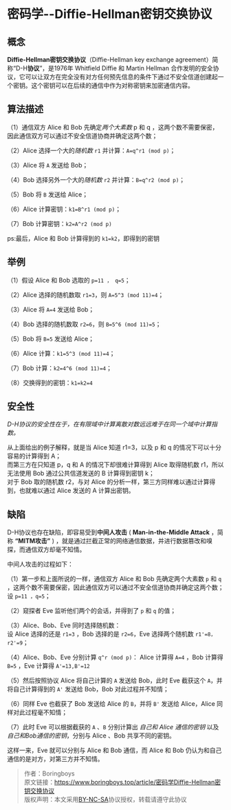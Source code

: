 # 密码学--Diffie-Hellman密钥交换协议

## 概念
**Diffie-Hellman密钥交换协议**（Diffie-Hellman key exchange agreement）简称“D-H**协议**”，是1976年 Whitfield Diffie 和 Martin Hellman 合作发明的安全协议，它可以让双方在完全没有对方任何预先信息的条件下通过不安全信道创建起一个密钥。这个密钥可以在后续的通信中作为对称密钥来加密通信内容。

## 算法描述
（1）通信双方 Alice 和 Bob 先确定*两个大素数* p 和 q ，这两个数不需要保密，因此通信双方可以通过不安全信道协商并确定这两个数；

（2）Alice 选择一个大的*随机数* `r1` 并计算：`A=q^r1 (mod p)`；

（3）Alice 将 `A` 发送给 Bob；

（4）Bob 选择另外一个大的*随机数* `r2` 并计算：`B=q^r2 (mod p)`；

（5）Bob 将 `B` 发送给 Alice；

（6）Alice 计算密钥：`k1=B^r1 (mod p)`；

（7）Bob 计算密钥：`k2=A^r2 (mod p)`

ps:最后，Alice 和 Bob 计算得到的 `k1=k2`，即得到的密钥

## 举例
（1）假设 Alice 和 Bob 选取的 `p=11 ， q=5`；

（2）Alice 选择的随机数取 `r1=3`，则 `A=5^3 (mod 11)=4`；

（3）Alice 将 `A=4` 发送给 Bob；

（4）Bob 选择的随机数取 `r2=6`，则 `B=5^6 (mod 11)=5`；

（5）Bob 将 `B=5` 发送给 Alice；

（6）Alice 计算：`k1=5^3 (mod 11)=4`；

（7）Bob 计算：`k2=4^6 (mod 11)=4`；

（8）交换得到的密钥：`k1=k2=4`

## 安全性
*D-H协议的安全性在于，在有限域中计算离散对数远远难于在同一个域中计算指数。*

从上面给出的例子解释，就是当 Alice 知道 r1=3，以及 p 和 q 的情况下可以十分容易的计算得到 A；  
而第三方在只知道 p，q 和 A 的情况下却很难计算得到 Alice 取得随机数 r1，所以无法使用 Bob 通过公共信道发送的 B 计算得到密钥 k；  
对于 Bob 取的随机数 r2，与对 Alice 的分析一样，第三方同样难以通过计算得到，也就难以通过 Alice 发送的 A 计算出密钥。

## 缺陷
D-H协议也存在缺陷，即容易受到**中间人攻击** ( **Man-in-the-Middle Attack** ，简称 **“MITM攻击”** ) ，就是通过拦截正常的网络通信数据，并进行数据篡改和嗅探，而通信双方却毫不知情。

中间人攻击的过程如下：

（1）第一步和上面所说的一样，通信双方 Alice 和 Bob 先确定两个大素数 `p` 和 `q` ，这两个数不需要保密，因此通信双方可以通过不安全信道协商并确定这两个数；  
设 `p=11 ，q=5`；

（2）窥探者 Eve 监听他们两个的会话，并得到了 `p` 和 `q` 的值；

（3）Alice、Bob、Eve 同时选择随机数：  
设 Alice 选择的还是 `r1=3` ，Bob 选择的是 `r2=6`，Eve 选择两个随机数 `r1'=8，r2'=9`；

（4）Alice、Bob、Eve 分别计算 `q^r (mod p)`：
Alice 计算得 `A=4` ，Bob 计算得 `B=5` ，Eve 计算得 `A'=13,B'=12`

（5）然后按照协议 Alice 将自己计算的 `A` 发送给 Bob，此时 Eve 截获这个 `A`，并将自己计算得到的 `A'` 发送给 Bob，Bob 对此过程并不知情；

（6）同样 Eve 也截获了 Bob 发送给 Alice 的 `B`，并将 `B'` 发送给 Alice，Alice 同样对此过程毫不知情；

（7）此时 Eve 可以根据截获的 `A` 、`B` 分别计算出 *自己和 Alice 通信的密钥* 以及 *自己和Bob通信的密钥*，分别与 Alice 、Bob 共享不同的密钥。

这样一来，Eve 就可以分别与 Alice 和 Bob 通信，而 Alice 和 Bob 仍认为和自己通信的是对方，对第三方并不知情。

>作者：Boringboys  
>原文链接：https://www.boringboys.top/article/密码学Diffie-Hellman密钥交换协议  
>版权声明：本文采用[BY-NC-SA](https://creativecommons.org/licenses/by-nc-sa/4.0/)协议授权，转载请遵守此协议